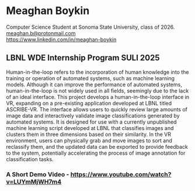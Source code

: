 # Meaghan Boykin 
Computer Science Student at Sonoma State University, class of 2026.<br />
meaghan.b@protonmail.com<br />
https://www.linkedin.com/in/meaghan-boykin


## LBNL WDE Internship Program SULI 2025

Human-in-the-loop refers to the incorporation of human knowledge into the training or operation of automated systems, such as machine learning models. Although it can improve the performance of automated systems, human-in-the-loop is not widely used in all fields, seemingly due to the lack of an ideal interface. This project develops a human-in-the-loop interface in VR, expanding on a pre-existing application developed at LBNL titled ASCRIBE-VR. The interface allows users to quickly review large amounts of image data and interactively validate image classifications generated by automated systems. It is designed for use with a currently unpublished machine learning script developed at LBNL that classifies images and clusters them in three dimensions based on their similarity. In the VR environment, users can physically grab and move images to sort and reclassify them, and the updated data can be exported to provide feedback to the system, potentially accelerating the process of image annotation for classification tasks.

### A Short Demo Video - https://www.youtube.com/watch?v=LUYmMjWH7m4
